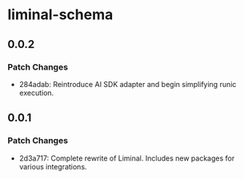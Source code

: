 # liminal-schema

## 0.0.2

### Patch Changes

- 284adab: Reintroduce AI SDK adapter and begin simplifying runic execution.

## 0.0.1

### Patch Changes

- 2d3a717: Complete rewrite of Liminal. Includes new packages for various integrations.
